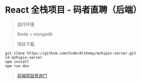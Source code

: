 # React 全栈项目 - 码者直聘（后端）

> 运行环境
>
> Node + mongodb

> 项目下载

```
git clone https://github.com/CoderAlchemy/mzhipin-server.git
cd mzhipin-server
npm install
npm run dev
```

> [前端项目传送门](http://github.com/CoderAlchemy/mzhipin-client.git)
